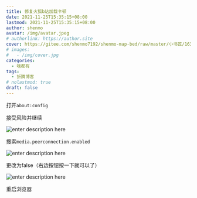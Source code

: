 ```yaml
---
title: 修复火狐b站加载卡顿
date: 2021-11-25T15:35:15+08:00
lastmod: 2021-11-25T15:35:15+08:00
author: shenmo
avatar: /img/avatar.jpeg
# authorlink: https://author.site
cover: https://gitee.com/shenmo7192/shenmo-map-bed/raw/master/小书匠/1637825769797.png
# images:
#   - /img/cover.jpg
categories:
  - 啥都有
tags:
  - 折腾博客
# nolastmod: true
draft: false
---
```


打开`about:config`

<!--more-->

接受风险并继续

![enter description here](https://gitee.com/shenmo7192/shenmo-map-bed/raw/master/小书匠/1637825889737.png)

搜索`media.peerconnection.enabled`

![enter description here](https://gitee.com/shenmo7192/shenmo-map-bed/raw/master/小书匠/1637825920281.png)

更改为false（右边按钮按一下就可以了）

![enter description here](https://gitee.com/shenmo7192/shenmo-map-bed/raw/master/小书匠/1637825937895.png)

重启浏览器